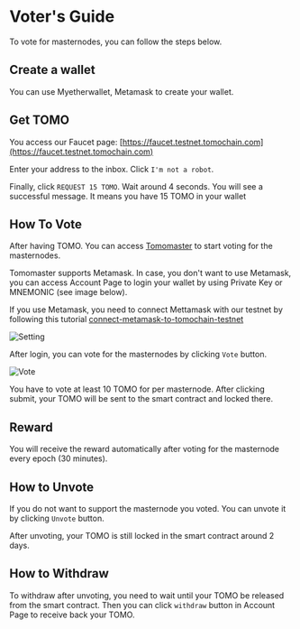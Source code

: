 # Voter's Guide

To vote for masternodes, you can follow the steps below.

## Create a wallet

You can use Myetherwallet, Metamask to create your wallet.

## Get TOMO

You access our Faucet page: [https://faucet.testnet.tomochain.com](https://faucet.testnet.tomochain.com)

Enter your address to the inbox. Click `I'm not a robot`.

Finally, click `REQUEST 15 TOMO`. Wait around 4 seconds. You will see a successful message. It means you have 15 TOMO in your wallet

## How To Vote

After having TOMO. You can access [Tomomaster](https://master.testnet.tomochain.com/) to start voting for the masternodes.


Tomomaster supports Metamask. In case, you don't want to use Metamask, you can access Account Page to login your wallet by using Private Key or MNEMONIC (see image below).

If you use Metamask, you need to connect Mettamask with our testnet by following this tutorial [connect-metamask-to-tomochain-testnet](https://medium.com/tomochain/tomo-guideline-how-to-connect-metamask-wallet-to-tomochain-f25053361ef)


![Setting](/figures/settingpage.jpg)

After login, you can vote for the masternodes by clicking `Vote` button.


![Vote](/figures/vote.jpg)

You have to vote at least 10 TOMO for per masternode. After clicking submit, your TOMO will be sent to the smart contract and locked there.

## Reward
You will receive the reward automatically after voting for the masternode every epoch (30 minutes).

## How to Unvote

If you do not want to support the masternode you voted. You can unvote it by clicking `Unvote` button.

After unvoting, your TOMO is still locked in the smart contract around 2 days.

## How to Withdraw
To withdraw after unvoting, you need to wait until your TOMO be released from the smart contract. Then you can click `withdraw` button in Account Page to receive back your TOMO.



